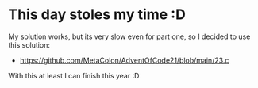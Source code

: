 # This day stoles my time :D
My solution works, but its very slow even for part one, so I decided to use this solution:
- https://github.com/MetaColon/AdventOfCode21/blob/main/23.c

With this at least I can finish this year :D